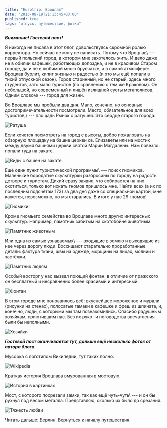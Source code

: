 ```yaml
---
title: "Eurotrip: Вроцлав"
date: "2013-08-19T21:13:45+03:00"
published: true
tags: "отпуск, путешествие, фотки"
---
```


***Внимание! Гостевой пост!***

Я никогда не писала в этот блог, довольствуясь скромной ролью корректора. Но сейчас не могу не написать. Потому что
Вроцлав\ --- первый польский город, в котором мне захотелось жить. И дело даже не в обилии кафешек,
работающих допоздна, и не в красивом Старом городе, да и не в любимой мною брусчатке, а в самой атмосфере:
Вроцлав бурлит, кипит жизнью и радостью (и это мы ещё попали в тихий отпускной сезон). Город старинный, но не старый,
здесь много студентов, зато мало туристов (по сравнению с тем же Краковом). Он небольшой, но современный и лишён
излишней суеты мегаполисов. Одним словом\ --- город для жизни.

Во Вроцлаве мы пробыли два дня. Мало, конечно, но основные достопримечательности посмотрели.
Место, обязательное для всех туристов,\ --- площадь Рынок с ратушей. Это сердце старого города.

![Ратуша](/images/travel/2013-08-eurotrip/wroclaw-rathouse.jpg "Ратуша")

Если хочется посмотреть на город с высоты, добро пожаловать на обзорную площадку на башне церкви св. Елизаветы или
на мостик между двумя башнями церкви святой Марии Магдалены. Нам повезло: попали туда на закате.

![Виды с башен на закате](/images/travel/2013-08-eurotrip/wroclaw-top-view.jpg "Виды с башен на закате")

Ещё один пункт туристической программы\ --- поиск гномиков. Маленькие бородатые скульптурки разбросаны по городу
на радость детворе и туристам. Дикий сразу заявил, что собирается на них охотиться, только вот искать гномов
пришлось мне. Найти всех (а их по последним подсчётам 173) за два дня даже со специальной картой, мне кажется,
невозможно, но мы старались. В итоге у нас 29 гномов!

![Гномики!](/images/travel/2013-08-eurotrip/wroclaw-dwarfs.jpg "Гномики!")

Кроме гномьего семейства во Вроцлаве много других интересных скульптур. Например, памятник забитым
на скотобойне животным.

![Памятник животным](/images/travel/2013-08-eurotrip/wroclaw-animals-monument.jpg "Памятник животным")

Или одна из самых узнаваемых\ --- входящие в землю и выходящие из нее через дорогу люди. Восхищают старательно
проработанные детали: фактура ткани, швы на одежде, морщины на лицах, молнии и застёжки.

![Памятник людям](/images/travel/2013-08-eurotrip/wroclaw-peoples-monument.jpg "Памятник людям")

Особый восторг у нас вызвал поющий фонтан: в отличие от пражского он бесплатный и несравненно более красивый
и интересный.

![Фонтан](/images/travel/2013-08-eurotrip/wroclaw-fountain.jpg "Фонтан")

В этом городе мне понравилось всё: вкуснейшее мороженое и мурали (рисунки на стенах), полосатые гамаки в кафешке
и фреш из шпината, и, конечно, люди, с которыми мы там познакомились. Спасибо радушным хозяйкам, приютившим нас.
Без их руко- и ноговодства впечатления были бы неполными.

![Хозяйки](/images/travel/2013-08-eurotrip/wroclaw-hostesses.jpg "Хозяйки")

***Гостевой пост оканчивается тут, дальше ещё несколько фоток от автора блога.***

Мусорка с логотипом Википедии, тут таких полно. 

![Wikipedia](/images/travel/2013-08-eurotrip/wroclaw-wikipedia-trashcan.jpg "Wikipedia")

Краткая история Вроцлава вмурованная в мостовую. 

![История в картинках](/images/travel/2013-08-eurotrip/wroclaw-history.jpg "История в картинках")

Мост, с которого посрезали замки, так как ещё чуть-чуть\ --- и он бы рухнул под весом металла. Представляю, сколько
их было до срезания.

![Тяжесть любви](/images/travel/2013-08-eurotrip/wroclaw-bridge.jpg "Тяжесть любви")

[Читать дальше: Берлин](/post/eurotrip-berlin/). [Вернуться к началу путешествия](/post/eurotrip-warsaw/).
